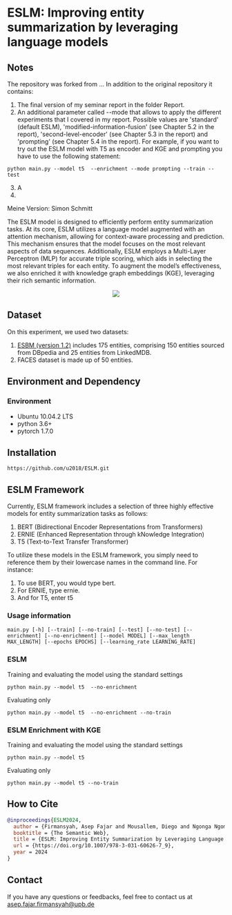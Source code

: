 # ESLM: Improving entity summarization by leveraging language models

## Notes

The repository was forked from ...
In addition to the original repository it contains:
1. The final version of my seminar report in the folder Report.
2. An additional parameter called --mode that allows to apply the different experiments that I covered in my report. Possible values are 'standard' (default ESLM), 'modified-information-fusion' (see Chapter 5.2 in the report), 'second-level-encoder' (see Chapter 5.3 in the report) and 'prompting' (see Chapter 5.4 in the report). For example, if you want to try out the ESLM model with T5 as encoder and KGE and prompting you have to use the following statement:
```
python main.py --model t5  --enrichment --mode prompting --train --test
```
3. A
4. 

Meine Version: Simon Schmitt

The ESLM model is designed to efficiently perform entity summarization tasks. At its core, ESLM utilizes a language model augmented with an attention mechanism, allowing for context-aware processing and prediction. This mechanism ensures that the model focuses on the most relevant aspects of data sequences. Additionally, ESLM employs a Multi-Layer Perceptron (MLP) for accurate triple scoring, which aids in selecting the most relevant triples for each entity. To augment the model’s effectiveness, we also enriched it with knowledge graph embeddings (KGE), leveraging their rich semantic information.

<p align="center">
<img src="eslm-version-3.0.png">
</p>

## Dataset

On this experiment, we used two datasets:
1. [ESBM (version 1.2)](https://github.com/nju-websoft/ESBM/tree/master/v1.2) includes 175 entities, comprising 150 entities sourced from DBpedia and 25 entities from LinkedMDB.
2. FACES dataset is made up of 50 entities.

## Environment and Dependency

### Environment

* Ubuntu 10.04.2 LTS
* python 3.6+
* pytorch 1.7.0

## Installation
```
https://github.com/u2018/ESLM.git
```

## ESLM Framework

Currently, ESLM framework includes a selection of three highly effective models for entity summarization tasks as follows:
1. BERT (Bidirectional Encoder Representations from Transformers)
2. ERNIE (Enhanced Representation through kNowledge Integration)
3. T5 (Text-to-Text Transfer Transformer)

To utilize these models in the ESLM framework, you simply need to reference them by their lowercase names in the command line. For instance:

1. To use BERT, you would type bert.
2. For ERNIE, type ernie.
3. And for T5, enter t5

### Usage information

```
main.py [-h] [--train] [--no-train] [--test] [--no-test] [--enrichment] [--no-enrichment] [--model MODEL] [--max_length MAX_LENGTH] [--epochs EPOCHS] [--learning_rate LEARNING_RATE]
```

### ESLM

Training and evaluating the model using the standard settings
```
python main.py --model t5  --no-enrichment
```

Evaluating only
```
python main.py --model t5  --no-enrichment --no-train
```



### ESLM Enrichment with KGE

Training and evaluating the model using the standard settings
```
python main.py --model t5
```

Evaluating only
```
python main.py --model t5 --no-train
```

## How to Cite
```bibtex
@inproceedings{ESLM2024,
  author = {Firmansyah, Asep Fajar and Mousallem, Diego and Ngonga Ngomo, Axel-Cyrille},
  booktitle = {The Semantic Web},
  title = {ESLM: Improving Entity Summarization by Leveraging Language Models},
  url = {https://doi.org/10.1007/978-3-031-60626-7_9},
  year = 2024
}

```

## Contact
If you have any questions or feedbacks, feel free to contact us at asep.fajar.firmansyah@upb.de
